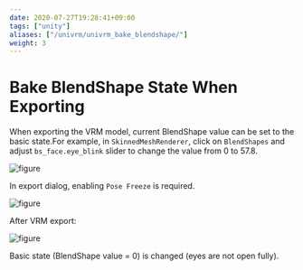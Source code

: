 ```yaml
---
date: 2020-07-27T19:28:41+09:00
tags: ["unity"]
aliases: ["/univrm/univrm_bake_blendshape/"]
weight: 3
---
```


# Bake BlendShape State When Exporting

When exporting the VRM model, current BlendShape value can be set to the basic state.For example, in `SkinnedMeshRenderer`, click on `BlendShapes` and adjust `bs_face.eye_blink` slider to change the value from 0 to 57.8.

![figure](/images/vrm/blendshape_value.jpg)

In export dialog, enabling `Pose Freeze` is required.

![figure](/images/vrm/check_freeze.jpg)

After VRM export:

![figure](/images/vrm/bake_blink.gif)

Basic state (BlendShape value = 0) is changed (eyes are not open fully).

